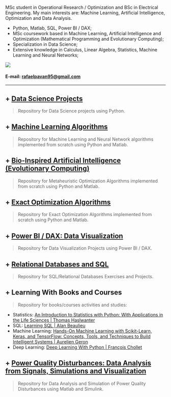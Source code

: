 MSc student in Operational Research / Optimization and BSc in Electrical Engineering. My main interests are: Machine Learning, Artificial Intelligence, Optimization and Data Analysis.

- Python, Matlab, SQL, Power BI / DAX;
- MSc coursework based in Machine Learning, Artificial Intelligence and Optimization (Mathematical Programming and Evolutionary Computing);
- Specialization in Data Science;
- Extensive knowledge in Calculus, Linear Algebra, Statistics, Machine Learning and Neural Networks;


[<img src="https://img.shields.io/badge/linkedin-%230077B5.svg?&style=for-the-badge&logo=linkedin&logoColor=white" />](https://www.linkedin.com/in/engrafaelpavan/) 

#### E-mail: rafaelpavan95@gmail.com
---------------------------------------
## + [Data Science Projects](https://github.com/rafaelpavan95/DataScience)
> Repository for Data Science projects using Python.
## + [Machine Learning Algorithms](https://github.com/rafaelpavan95/MSc_MachineLearning_DataMining)
> Repository for Machine Learning and Neural Network algorithms implemented from scratch using Python and Matlab.
## + [Bio-Inspired Artificial Intelligence (Evolutionary Computing)](https://github.com/rafaelpavan95/Metaheuristic_Optimization)
> Repository for Metaheuristic Optimization Algorithms implemented from scratch using Python and Matlab.
## + [Exact Optimization Algorithms](https://github.com/rafaelpavan95/Optimization_Algorithms)
> Repository for Exact Optimization Algorithms implemented from scratch using Python and Matlab.
## + [Power BI / DAX: Data Visualization](https://github.com/rafaelpavan95/powerbi_learning)
> Repository for Data Visualization Projects using Power BI / DAX. 
## + [Relational Databases and SQL](https://github.com/rafaelpavan95/SQL_Learning)
> Repository for SQL/Relational Databases Exercises and Projects.
## + Learning With Books and Courses
> Repository for books/courses activities and studies:
- Statistics: [An Introduction to Statistics with Python: With Applications in the Life Sciences | Thomas Haslwanter](https://github.com/rafaelpavan95/statistical_learning)
- SQL: [Learning SQL | Alan Beaulieu](https://github.com/rafaelpavan95/Learning_SQL)
- Machine Learning: [Hands-On Machine Learning with Scikit-Learn, Keras, and TensorFlow: Concepts, Tools, and Techniques to Build Intelligent Systems | Aurelien Geron](https://github.com/rafaelpavan95/Hands_On_Machine_Learning)
- Deep Learning: [Deep Learning With Python | François Chollet]()
## + [Power Quality Disturbances: Data Analysis from Signals, Simulations and Visualization](https://github.com/rafaelpavan95/Power_Quality)
> Repository for Data Analysis and Simulation of Power Quality Disturbances using Matlab and Simulink.
